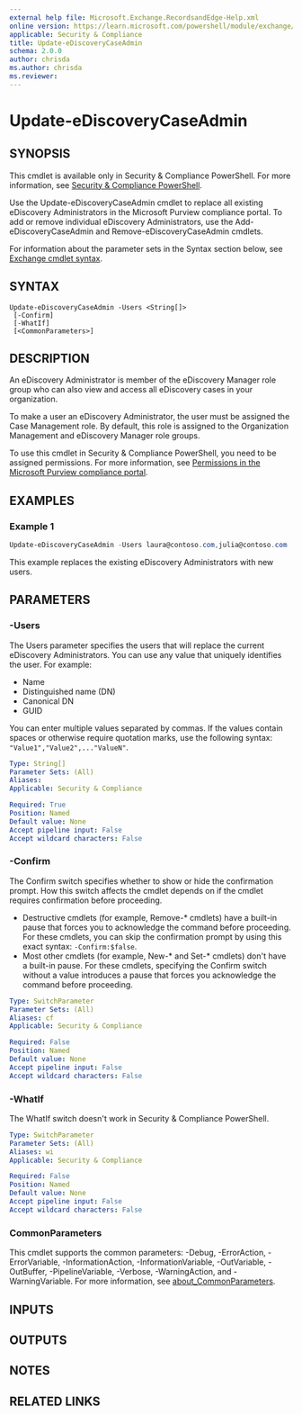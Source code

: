```yaml
---
external help file: Microsoft.Exchange.RecordsandEdge-Help.xml
online version: https://learn.microsoft.com/powershell/module/exchange/update-ediscoverycaseadmin
applicable: Security & Compliance
title: Update-eDiscoveryCaseAdmin
schema: 2.0.0
author: chrisda
ms.author: chrisda
ms.reviewer:
---
```


# Update-eDiscoveryCaseAdmin

## SYNOPSIS
This cmdlet is available only in Security & Compliance PowerShell. For more information, see [Security & Compliance PowerShell](https://learn.microsoft.com/powershell/exchange/scc-powershell).

Use the Update-eDiscoveryCaseAdmin cmdlet to replace all existing eDiscovery Administrators in the Microsoft Purview compliance portal. To add or remove individual eDiscovery Administrators, use the Add-eDiscoveryCaseAdmin and Remove-eDiscoveryCaseAdmin cmdlets.

For information about the parameter sets in the Syntax section below, see [Exchange cmdlet syntax](https://learn.microsoft.com/powershell/exchange/exchange-cmdlet-syntax).

## SYNTAX

```
Update-eDiscoveryCaseAdmin -Users <String[]>
 [-Confirm]
 [-WhatIf]
 [<CommonParameters>]
```

## DESCRIPTION
An eDiscovery Administrator is member of the eDiscovery Manager role group who can also view and access all eDiscovery cases in your organization.

To make a user an eDiscovery Administrator, the user must be assigned the Case Management role. By default, this role is assigned to the Organization Management and eDiscovery Manager role groups.

To use this cmdlet in Security & Compliance PowerShell, you need to be assigned permissions. For more information, see [Permissions in the Microsoft Purview compliance portal](https://learn.microsoft.com/purview/microsoft-365-compliance-center-permissions).

## EXAMPLES

### Example 1
```powershell
Update-eDiscoveryCaseAdmin -Users laura@contoso.com,julia@contoso.com
```

This example replaces the existing eDiscovery Administrators with new users.

## PARAMETERS

### -Users
The Users parameter specifies the users that will replace the current eDiscovery Administrators. You can use any value that uniquely identifies the user. For example:

- Name
- Distinguished name (DN)
- Canonical DN
- GUID

You can enter multiple values separated by commas. If the values contain spaces or otherwise require quotation marks, use the following syntax: `"Value1","Value2",..."ValueN"`.

```yaml
Type: String[]
Parameter Sets: (All)
Aliases:
Applicable: Security & Compliance

Required: True
Position: Named
Default value: None
Accept pipeline input: False
Accept wildcard characters: False
```

### -Confirm
The Confirm switch specifies whether to show or hide the confirmation prompt. How this switch affects the cmdlet depends on if the cmdlet requires confirmation before proceeding.

- Destructive cmdlets (for example, Remove-\* cmdlets) have a built-in pause that forces you to acknowledge the command before proceeding. For these cmdlets, you can skip the confirmation prompt by using this exact syntax: `-Confirm:$false`.
- Most other cmdlets (for example, New-\* and Set-\* cmdlets) don't have a built-in pause. For these cmdlets, specifying the Confirm switch without a value introduces a pause that forces you acknowledge the command before proceeding.

```yaml
Type: SwitchParameter
Parameter Sets: (All)
Aliases: cf
Applicable: Security & Compliance

Required: False
Position: Named
Default value: None
Accept pipeline input: False
Accept wildcard characters: False
```

### -WhatIf
The WhatIf switch doesn't work in Security & Compliance PowerShell.

```yaml
Type: SwitchParameter
Parameter Sets: (All)
Aliases: wi
Applicable: Security & Compliance

Required: False
Position: Named
Default value: None
Accept pipeline input: False
Accept wildcard characters: False
```

### CommonParameters
This cmdlet supports the common parameters: -Debug, -ErrorAction, -ErrorVariable, -InformationAction, -InformationVariable, -OutVariable, -OutBuffer, -PipelineVariable, -Verbose, -WarningAction, and -WarningVariable. For more information, see [about_CommonParameters](https://go.microsoft.com/fwlink/p/?LinkID=113216).

## INPUTS

## OUTPUTS

## NOTES

## RELATED LINKS
